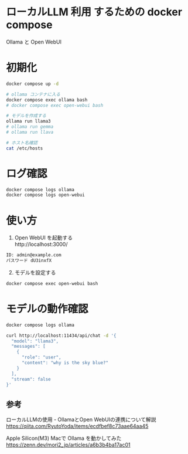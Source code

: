 # ローカルLLM 利用 するための docker compose
Ollama と Open WebUI  

# 初期化
```bash
docker compose up -d

# ollama コンテナに入る
docker compose exec ollama bash
# docker compose exec open-webui bash

# モデルを作成する
ollama run llama3
# ollama run gemma
# ollama run llava

# ホスト名確認
cat /etc/hosts
```

# ログ確認
```bash
docker compose logs ollama
docker compose logs open-webui
```


# 使い方

1. Open WebUI を起動する  
http://localhost:3000/  
```bash
ID: admin@example.com
パスワード dU3inxfX
```

2. モデルを設定する

```bash
docker compose exec open-webui bash

```

# モデルの動作確認
```bash
docker compose logs ollama

curl http://localhost:11434/api/chat -d '{
  "model": "llama3",
  "messages": [
    {
      "role": "user",
      "content": "why is the sky blue?"
    }
  ],
  "stream": false
}'

```

## 参考

ローカルLLMの使用 - OllamaとOpen WebUIの連携について解説  
https://qiita.com/RyutoYoda/items/ecdfbef8c73aae64aa45

Apple Silicon(M3) Macで Ollama を動かしてみた  
https://zenn.dev/mori2_jp/articles/a6b3b4ba17ac01
